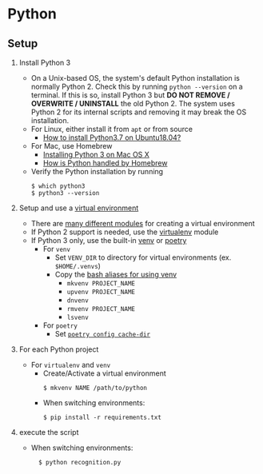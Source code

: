 # Python

## Setup

1. Install Python 3
    * On a Unix-based OS, the system's default Python installation is normally Python 2. Check this by running `python --version` on a terminal. If this is so, install Python 3 but **DO NOT REMOVE / OVERWRITE / UNINSTALL** the old Python 2. The system uses Python 2 for its internal scripts and removing it may break the OS installation.
    * For Linux, either install it from `apt` or from source
        * [How to install Python3.7 on Ubuntu18.04?](https://linuxize.com/post/how-to-install-python-3-7-on-ubuntu-18-04/)
    * For Mac, use Homebrew
        * [Installing Python 3 on Mac OS X](https://docs.python-guide.org/starting/install3/osx/)
        * [How is Python handled by Homebrew](https://docs.brew.sh/Homebrew-and-Python)
    * Verify the Python installation by running
        ```shell
        $ which python3
        $ python3 --version

        ```
1. Setup and use a [virtual environment](https://packaging.python.org/tutorials/installing-packages/#creating-virtual-environments)
    * There are [many different modules](https://stackoverflow.com/q/41573587/2745495) for creating a virtual environment
    * If Python 2 support is needed, use the [virtualenv](https://virtualenv.pypa.io/en/stable/) module
    * If Python 3 only, use the built-in [venv](https://docs.python.org/3/library/venv.html) or [poetry](https://python-poetry.org/)
        * For `venv`
            * Set `VENV_DIR` to directory for virtual environments (ex. `$HOME/.venvs`)
            * Copy the [bash aliases for using venv](../bash/bash_aliases)
                * `mkvenv PROJECT_NAME`
                * `upvenv PROJECT_NAME`
                * `dnvenv`
                * `rmvenv PROJECT_NAME`
                * `lsvenv`
        * For `poetry`
            * Set [`poetry config cache-dir`](https://python-poetry.org/docs/configuration/#cache-dir)

1. For each Python project
    * For `virtualenv` and `venv`
        * Create/Activate a virtual environment
            ```shell
            $ mkvenv NAME /path/to/python

        * When switching environments:
            ```shell
            $ pip install -r requirements.txt
            ```
1. execute the script
   * When switching environments:
     ```shell
       $ python recognition.py
     ```
